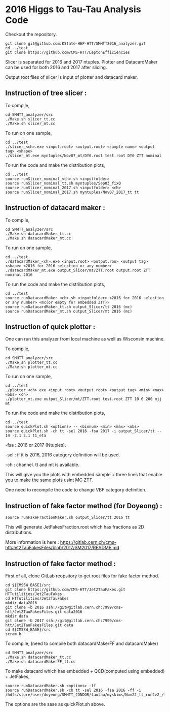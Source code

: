 # 2016 Higgs to Tau-Tau Analysis Code

Checkout the repository.
```
git clone git@github.com:KState-HEP-HTT/SMHTT2016_analyzer.git
cd ../test
git clone https://github.com/CMS-HTT/LeptonEfficiencies 
```

Slicer is saparated for 2016 and 2017 ntuples. Plotter and DatacardMaker can be used for both 2016 and 2017 after slicing.

Output root files of slicer is input of plotter and datacard maker. 

## Instruction of tree slicer :

To compile,
```
cd SMHTT_analyzer/src
./Make.sh slicer_tt.cc 
./Make.sh slicer_mt.cc 
```

To run on one sample,

```
cd ../test
./slicer_<ch>.exe <input.root> <output.root> <sample name> <output tag> <shape>
./slicer_mt.exe myntuples/Nov07_mt/DY0.root test.root DY0 ZTT nominal
```

To run the code and make the distribution plots,

```
cd ../test
source runSlicer_nominal_<ch>.sh <inputfolder>
source runSlicer_nominal_tt.sh myntuples/Sep03_fixQ
source runSlicer_nominal_2017.sh <inputfolder> <ch>
source runSlicer_nominal_2017.sh myntuples/Nov07_2017_tt tt
```



## Instruction of datacard maker :

To compile,
```
cd SMHTT_analyzer/src
./Make.sh datacardMaker_tt.cc 
./Make.sh datacardMaker_mt.cc 
```

To run on one sample,

```
cd ../test
./datacardMaker_<ch>.exe <input.root> <output.roo> <output tag> <shape> <2016 for 2016 selection or any number>
./datacardMaker_mt.exe output_Slicer/mt/ZTT.root output.root ZTT nominal 2016
```

To run the code and make the distribution plots,

```
cd ../test
source runDatacardMaker_<ch>.sh <inputfolder> <2016 for 2016 selection or any number> <mc(or empty for embedded ZTT)> 
source runDatacardMaker_tt.sh output_Slicer/tt 2016 (mc)
source runDatacardMaker_mt.sh output_Slicer/mt 2016 (mc) 
```


## Instruction of quick plotter :
One can run this analyzer from local machine as well as Wisconsin machine. 

To compile,
```
cd SMHTT_analyzer/src
./Make.sh plotter_tt.cc 
./Make.sh plotter_mt.cc 
```

To run on one sample,
```
cd ../test
./plotter_<ch>.exe <input.root> <output.root> <output tag> <min> <max> <obs> <ch>
./plotter_mt.exe output_Slicer/mt/ZTT.root test.root ZTT 10 0 200 mjj mt
```


To run the code and make the distribution plots,

```
cd ../test
source quickPlot.sh <options> -- <binnum> <min> <max> <obs>
source quickPlot.sh -ch tt -sel 2016 -fsa 2017 -i output_Slicer/tt -- 14 -2.1 2.1 t1_eta 
```

-fsa : 2016 or 2017 (Ntuples).

-sel : if it is 2016, 2016 category definition will be used.

-ch : channel. tt and mt is available.

This will give you the plots with embedded sample + three lines that enable you to make the same plots usint MC ZTT.


One need to recompile the code to change VBF category definition.



## Instruction of fake factor method (for Doyeong) :

```
source runFakeFractionMaker.sh output_Slicer/tt 2016 tt
```

This will generate JetFakesFraction.root which has fractions as 2D distributions.

More information is here : https://gitlab.cern.ch/cms-htt/Jet2TauFakesFiles/blob/2017/SM2017/README.md


## Instruction of fake factor method :

First of all, clone GitLab reopsitory to get root files for fake factor method. 

``` 
cd ${CMSSW_BASE}/src
git clone https://github.com/CMS-HTT/Jet2TauFakes.git HTTutilities/Jet2TauFakes
cd HTTutilities/Jet2TauFakes
mkdir data2016
git clone -b 2016 ssh://git@gitlab.cern.ch:7999/cms-htt/Jet2TauFakesFiles.git data2016
mkdir data
git clone -b 2017 ssh://git@gitlab.cern.ch:7999/cms-htt/Jet2TauFakesFiles.git data
cd ${CMSSW_BASE}/src
scram b
```

To compile, (need to compile both datacardMakerFF and datacardMaker)
```
cd SMHTT_analyzer/src
./Make.sh datacardMaker_tt.cc
./Make.sh datacardMakerFF_tt.cc
```

To make datacard which has embedded + QCD(computed using embedded) + JetFakes,

```
source runDatacardMaker.sh <options> -ff 
source runDatacardMaker.sh -ch tt -sel 2016 -fsa 2016 -ff -i /hdfs/store/user/doyeong/SMHTT_CONDOR/tautau/myskims/Nov22_tt_run2v2_/lightTree/
```

The options are the sase as quickPlot.sh above.



